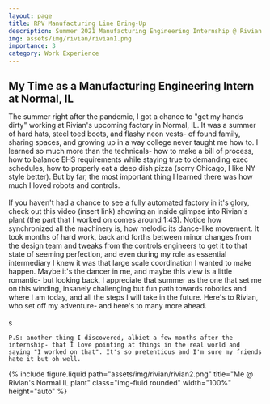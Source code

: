 ```yaml
---
layout: page
title: RPV Manufacturing Line Bring-Up
description: Summer 2021 Manufacturing Engineering Internship @ Rivian
img: assets/img/rivian/rivian1.png
importance: 3
category: Work Experience
---
```


<!-- Project Title -->
<h1 style="font-size: 1.5em; font-weight: bold;">My Time as a Manufacturing Engineering Intern at Normal, IL
</h1>
<!-- Project Title -->

<p style="margin-top: 0.3em;">
    The summer right after the pandemic, I got a chance to "get my hands dirty" working at Rivian's upcoming factory in Normal, IL. It was a summer of hard hats, steel toed boots, and flashy neon vests- of found family, sharing spaces, and growing up in a way college never taught me how to. I learned so much more than the technicals- how to make a bill of process, how to balance EHS requirements while staying true to demanding exec schedules, how to properly eat a deep dish pizza (sorry Chicago, I like NY style better). But by far, the most important thing I learned there was how much I loved robots and controls. <br><br>
    If you haven't had a chance to see a fully automated factory in it's glory, check out this video (insert link) showing an inside glimpse into Rivian's plant (the part that I worked on comes around 1:43). Notice how synchronized all the machinery is, how melodic its dance-like movement. It took months of hard work, back and forths between minor changes from the design team and tweaks from the controls engineers to get it to that state of seeming perfection, and even during my role as essential intermediary I knew it was that large scale coordination I wanted to make happen. Maybe it's the dancer in me, and maybe this view is a little romantic- but looking back, I appreciate that summer as the one that set me on this winding, insanely challenging but fun path towards robotics and where I am today, and all the steps I will take in the future. Here's to Rivian, who set off my adventure- and here's to many more ahead. <br><br>s

    P.S: another thing I discovered, albiet a few months after the internship- that I love pointing at things in the real world and saying "I worked on that". It's so pretentious and I'm sure my friends hate it but oh well. 
</p>

<div class="row text-center">
    <div class="col-sm mt-3 mt-md-0">
        {% include figure.liquid path="assets/img/rivian/rivian2.png" title="Me @ Rivian's Normal IL plant" class="img-fluid rounded" width="100%" height="auto" %}
    </div>
</div>
